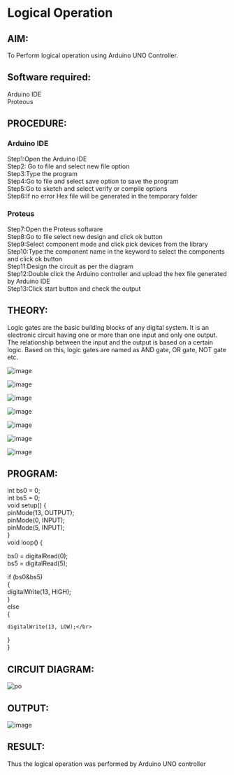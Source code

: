 # Logical Operation

## AIM:

To Perform logical operation using Arduino UNO Controller.

## Software required:

Arduino IDE </br>
Proteous 

## PROCEDURE:
### Arduino IDE
Step1:Open the Arduino IDE </br>
Step2: Go to file and select new file option</br>
Step3:Type the program</br>
Step4:Go to file and select save option to save the program</br>
Step5:Go to sketch and select verify or compile options</br>
Step6:If no error Hex file will be generated in the temporary folder</br>
### Proteus 
Step7:Open the Proteus software</br>
Step8:Go to file select new design and click ok button</br>
Step9:Select component mode and click pick devices from the library</br>
Step10:Type the component name in the keyword to select the components and click ok button</br>
Step11:Design the circuit as per the diagram</br>
Step12:Double click the Arduino controller and upload the hex file generated by Arduino IDE</br>
Step13:Click start button and check the output</br>
## THEORY:
Logic gates are the basic building blocks of any digital system. It is an electronic circuit having one or more than one input and only one output. The relationship between the input and the output is based on a certain logic. Based on this, logic gates are named as AND gate, OR gate, NOT gate etc.

![image](https://user-images.githubusercontent.com/71547910/235332137-a4a37a0e-ddfb-4ca2-82e5-b1565d969413.png)

![image](https://user-images.githubusercontent.com/71547910/235332175-5d9df189-c964-45d1-ad24-e0afe6ff7eea.png)

![image](https://user-images.githubusercontent.com/71547910/235332188-bff0b03e-1b6a-4de6-993b-20497c247f17.png)

![image](https://user-images.githubusercontent.com/71547910/235332203-6bc16144-762e-40e8-ad6d-f76833a7fca4.png)

![image](https://user-images.githubusercontent.com/71547910/235332217-f598b1fb-78b6-497e-9e0e-ee2bb4dbeb71.png)

![image](https://user-images.githubusercontent.com/71547910/235332241-dd9ce66a-0e77-44d9-a699-09bfbd1968ea.png)

![image](https://user-images.githubusercontent.com/71547910/235332254-db13d222-1246-4b57-bbb2-3ab2287ccaa8.png)

## PROGRAM:
int bs0 = 0;</br>
int bs5 = 0;</br>
void setup() {</br>
  pinMode(13, OUTPUT);</br>
  pinMode(0, INPUT);</br>
  pinMode(5, INPUT);</br>
}</br>
void loop() {</br>

  bs0 = digitalRead(0);</br>
  bs5 = digitalRead(5);</br>

  if (bs0&bs5) </br>
  {</br>
      digitalWrite(13, HIGH);</br>
  } </br>
  else </br>
  {</br>
    
    digitalWrite(13, LOW);</br>
  }</br>
 }</br>

## CIRCUIT DIAGRAM:
![po](https://github.com/Jeganvjk/Logical-operation1/assets/132189820/23e96cef-15e7-43a5-bf81-e51441bb3188)



## OUTPUT:
![image](https://github.com/Jeganvjk/Logical-operation1/assets/132189820/31f6a94c-0a68-45c3-a33b-ea05dd383a1b)

## RESULT:

Thus the logical operation was performed by Arduino UNO controller
